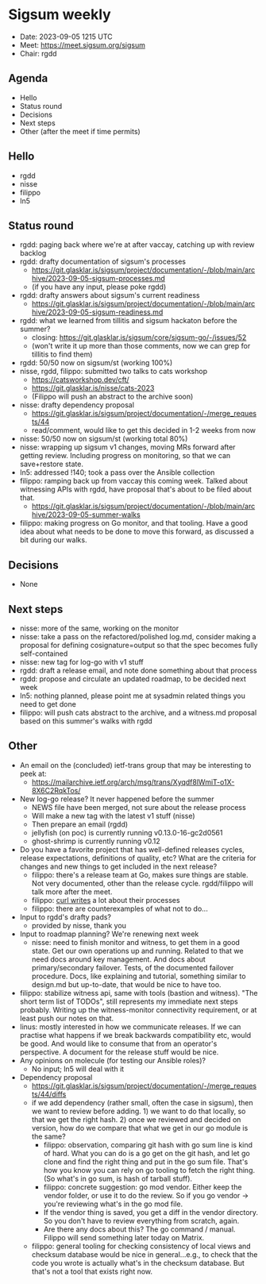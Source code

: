 # Sigsum weekly

  - Date: 2023-09-05 1215 UTC
  - Meet: https://meet.sigsum.org/sigsum
  - Chair: rgdd

## Agenda

  - Hello
  - Status round
  - Decisions
  - Next steps
  - Other (after the meet if time permits)

## Hello

  - rgdd
  - nisse
  - filippo
  - ln5

## Status round

  - rgdd: paging back where we're at after vaccay, catching up with review backlog
  - rgdd: drafty documentation of sigsum's processes
    - https://git.glasklar.is/sigsum/project/documentation/-/blob/main/archive/2023-09-05-sigsum-processes.md
    - (if you have any input, please poke rgdd)
  - rgdd: drafty answers about sigsum's current readiness
    - https://git.glasklar.is/sigsum/project/documentation/-/blob/main/archive/2023-09-05-sigsum-readiness.md
  - rgdd: what we learned from tillitis and sigsum hackaton before the summer?
    - closing: https://git.glasklar.is/sigsum/core/sigsum-go/-/issues/52
    - (won't write it up more than those comments, now we can grep for tillitis to find them)
  - rgdd: 50/50 now on sigsum/st (working 100%)
  - nisse, rgdd, filippo: submitted two talks to cats workshop
    - https://catsworkshop.dev/cft/
    - https://git.glasklar.is/nisse/cats-2023
    - (Filippo will push an abstract to the archive soon)
  - nisse: drafty dependency proposal
    - https://git.glasklar.is/sigsum/project/documentation/-/merge_requests/44
    - read/comment, would like to get this decided in 1-2 weeks from now
  - nisse: 50/50 now on sigsum/st (working total 80%)
  - nisse: wrapping up sigsum v1 changes, moving MRs forward after getting
    review. Including progress on monitoring, so that we can save+restore state.
  - ln5: addressed !140; took a pass over the Ansible collection
  - filippo: ramping back up from vaccay this coming week.  Talked about
    witnessing APIs with rgdd, have proposal that's about to be filed about that.
    - https://git.glasklar.is/sigsum/project/documentation/-/blob/main/archive/2023-09-05-summer-walks
  - filippo: making progress on Go monitor, and that tooling.  Have a good idea about
    what needs to be done to move this forward, as discussed a bit during our walks.

## Decisions

  - None

## Next steps

  - nisse: more of the same, working on the monitor
  - nisse: take a pass on the refactored/polished log.md, consider making a
    proposal for defining cosignature=output so that the spec becomes fully
    self-contained
  - nisse: new tag for log-go with v1 stuff
  - rgdd: draft a release email, and note done something about that process
  - rgdd: propose and circulate an updated roadmap, to be decided next week
  - ln5: nothing planned, please point me at sysadmin related things you need to get done
  - filippo: will push cats abstract to the archive, and a witness.md proposal
    based on this summer's walks with rgdd

## Other

  - An email on the (concluded) ietf-trans group that may be interesting to peek at:
    - https://mailarchive.ietf.org/arch/msg/trans/Xyqdf8lWmiT-o1X-8X6C2RqkTos/
  - New log-go release? It never happened before the summer
    - NEWS file have been merged, not sure about the release process
    - Will make a new tag with the latest v1 stuff (nisse)
    - Then prepare an email (rgdd)
    - jellyfish (on poc) is currently running v0.13.0-16-gc2d0561
    - ghost-shrimp is currently running v0.12
  - Do you have a favorite project that has well-defined releases cycles,
    release expectations, definitions of quality, etc?  What are the criteria
    for changes and new things to get included in the next release?
    - filippo: there's a release team at Go, makes sure things are stable.  Not
      very documented, other than the release cycle. rgdd/filippo will talk more
      after the meet.
    - filippo: [curl writes](https://curl.se/dev/release-procedure.html) a lot
      about their processes
    - filippo: there are counterexamples of what not to do...
  - Input to rgdd's drafty pads?
    - provided by nisse, thank you
  - Input to roadmap planning? We're renewing next week
    - nisse: need to finish monitor and witness, to get them in a good state.
      Get our own operations up and running.  Related to that we need docs
      around key management.  And docs about primary/secondary failover.  Tests,
      of the documented failover procedure.  Docs, like explaining and tutorial,
      something similar to design.md but up-to-date, that would be nice to have
      too.
   - filippo: stabilize witness api, same with tools (bastion and witness).
     "The short term list of TODOs", still represents my immediate next steps
     probably.  Writing up the witness-monitor connectivity requirement, or at
     least push our notes on that.
   - linus: mostly interested in how we communicate releases.  If we can
     practise what happens if we break backwards compatibility etc, would be
     good.  And would like to consume that from an operator's perspective.  A
     document for the release stuff would be nice.
  - Any opinions on molecule (for testing our Ansible roles)?
    - No input; ln5 will deal with it
  - Dependency proposal 
    - https://git.glasklar.is/sigsum/project/documentation/-/merge_requests/44/diffs
    - if we add dependency (rather small, often the case in sigsum), then we
      want to review before adding.  1) we want to do that locally, so that we
      get the right hash.  2) once we reviewed and decided on version, how do we
      compare that what we get in our go module is the same?
      - filippo: observation, comparing git hash with go sum line is kind of
        hard. What you can do is a go get on the git hash, and let go clone and
        find the right thing and put in the go sum file.  That's how you know
        you can rely on go tooling to fetch the right thing.  (So what's in go
        sum, is hash of tarball stuff).
      - filippo: concrete suggestion: go mod vendor.  Either keep the vendor
        folder, or use it to do the review.  So if you go vendor -> you're
        reviewing what's in the go mod file.
      - If the vendor thing is saved, you get a diff in the vendor directory.
        So you don't have to review everything from scratch, again.
      - Are there any docs about this?  The go command / manual.  Filippo will
        send something later today on Matrix.
    - filippo: general tooling for checking consistency of local views and
      checksum database would be nice in general...e.g., to check that the code
      you wrote is actually what's in the checksum database. But that's not a
      tool that exists right now.
